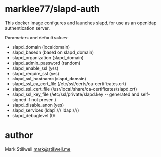 marklee77/slapd-auth
====================

This docker image configures and launches slapd, for use as an openldap authentication server.

Parameters and default values:

- slapd_domain (localdomain)
- slapd_basedn (based on slapd_domain)
- slapd_organization (slapd_domain)
- slapd_admin_password (random)
- slapd_enable_ssl (yes)
- slapd_require_ssl (yes)
- slapd_ssl_hostname (slapd_domain)
- slapd_ssl_ca_cert_file (/etc/ssl/certs/ca-certificates.crt)
- slapd_ssl_cert_file (/usr/local/share/ca-certificates/slapd.crt)
- slapd_ssl_key_file (/etc/ssl/private/slapd.key -- generated and self-signed if not present)
- slapd_disable_anon (yes)
- slapd_services (ldapi:/// ldap:///)
- slapd_debuglevel (0)

author
======

Mark Stillwell <mark@stillwell.me>
